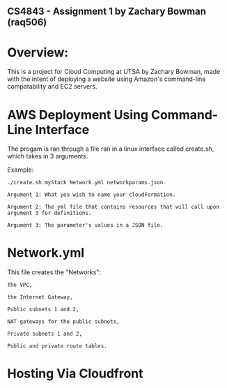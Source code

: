 ## CS4843 - Assignment 1 by Zachary Bowman (raq506)

# Overview:
This is a project for Cloud Computing at UTSA by Zachary Bowman, made with
the intent of deploying a website using Amazon's command-line compatability
and EC2 servers.

# AWS Deployment Using Command-Line Interface

The progam is ran through a file ran in a linux interface called create.sh, which takes in 3 arguments.

Example:

    ./create.sh myStack Network.yml networkparams.json

    Argument 1: What you wish to name your cloudFormation.

    Argument 2: The yml file that contains resources that will call upon argument 3 for definitions.

    Argument 3: The parameter's values in a JSON file.

# Network.yml
This file creates the "Networks": 

    The VPC, 
  
    the Internet Gateway, 
  
    Public subnets 1 and 2, 
  
    NAT gateways for the public subnets,
  
    Private subnets 1 and 2,
  
    Public and private route tables.
  


# Hosting Via Cloudfront


